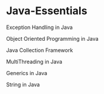 # Java-Essentials

Exception Handling in Java

Object Oriented Programming in Java

Java Collection Framework

MultiThreading in Java

Generics in Java

String in Java
